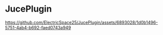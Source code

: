 # JucePlugin

https://github.com/ElectricSpace25/JucePlugin/assets/6893028/1d0b1496-5751-4ab4-b692-faed0743a949

